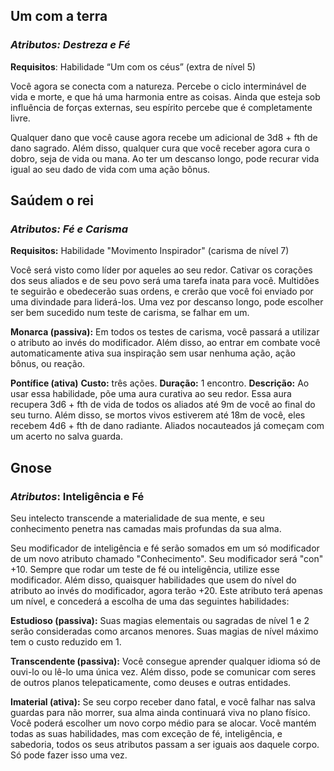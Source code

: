 ## Um com a terra

### _Atributos: Destreza e Fé_

**Requisitos**: Habilidade “Um com os céus” (extra de nível 5)

Você agora se conecta com a natureza. Percebe o ciclo interminável de vida e morte, e que há uma harmonia entre as coisas. Ainda que esteja sob influência de forças externas, seu espírito percebe que é completamente livre.

Qualquer dano que você cause agora recebe um adicional de 3d8 + fth de dano sagrado. Além disso, qualquer cura que você receber agora cura o dobro, seja de vida ou mana. Ao ter um descanso longo, pode recurar vida igual ao seu dado de vida com uma ação bônus.

## Saúdem o rei

### _Atributos: Fé e Carisma_

**Requisitos:** Habilidade "Movimento Inspirador" (carisma de nível 7)

Você será visto como líder por aqueles ao seu redor. Cativar os corações dos seus aliados e de seu povo será uma tarefa inata para você. Multidões te seguirão e obedecerão suas ordens, e crerão que você foi enviado por uma divindade para liderá-los. Uma vez por descanso longo, pode escolher ser bem sucedido num teste de carisma, se falhar em um.

**Monarca (passiva):** Em todos os testes de carisma, você passará a utilizar o atributo ao invés do modificador. Além disso, ao entrar em combate você automaticamente ativa sua inspiração sem usar nenhuma ação, ação bônus, ou reação.

**Pontífice (ativa)**
**Custo:** três ações. **Duração:** 1 encontro.
**Descrição:** Ao usar essa habilidade, põe uma aura curativa ao seu redor. Essa aura recupera 3d6 + fth de vida de todos os aliados até 9m de você ao final do seu turno. Além disso, se mortos vivos estiverem até 18m de você, eles recebem 4d6 + fth de dano radiante. Aliados nocauteados já começam com um acerto no salva guarda.

## Gnose
### _Atributos_: Inteligência e Fé

Seu intelecto transcende a materialidade de sua mente, e seu conhecimento penetra nas camadas mais profundas da sua alma. 

Seu modificador de inteligência e fé serão somados em um só modificador de um novo atributo chamado "Conhecimento". Seu modificador será "con" +10. Sempre que rodar um teste de fé ou inteligência, utilize esse modificador. Além disso, quaisquer habilidades que usem do nível do atributo ao invés do modificador, agora terão +20. Este atributo terá apenas um nível, e concederá a escolha de uma das seguintes habilidades:

**Estudioso (passiva):**  Suas magias elementais ou sagradas de nível 1 e 2 serão consideradas como arcanos menores. Suas magias de nível máximo tem o custo reduzido em 1.

**Transcendente (passiva):** Você consegue aprender qualquer idioma só de ouvi-lo ou lê-lo uma única vez. Além disso, pode se comunicar com seres de outros planos telepaticamente, como deuses e outras entidades.

**Imaterial (ativa):** Se seu corpo receber dano fatal, e você falhar nas salva guardas para não morrer, sua alma ainda continuará viva no plano físico. Você poderá escolher um novo corpo médio para se alocar. Você mantém todas as suas habilidades, mas com exceção de fé, inteligência, e sabedoria, todos os seus atributos passam a ser iguais aos daquele corpo. Só pode fazer isso uma vez.